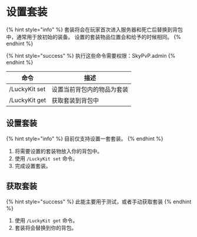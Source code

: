 # 设置套装

{% hint style="info" %}
套装将会在玩家首次进入服务器和死亡后替换到背包中，通常用于放初始的装备。 设置的套装物品位置会和给予的时候相同。
{% endhint %}

{% hint style="success" %}
执行这些命令需要权限：SkyPvP.admin
{% endhint %}

| 命令            | 描述            |
| ------------- | ------------- |
| /LuckyKit set | 设置当前背包内的物品为套装 |
| /LuckyKit get | 获取套装到背包中      |

## 设置套装

{% hint style="info" %}
目前仅支持设置一套套装。
{% endhint %}

1. 将需要设置的套装物放入你的背包中。
2. 使用 `/LuckyKit set` 命令。
3. 完成设置套装。

## 获取套装

{% hint style="success" %}
此能主要用于测试，或者手动获取套装
{% endhint %}

1. 使用 `/LuckyKit get` 命令。
2. 套装将会替换到你的背包。
